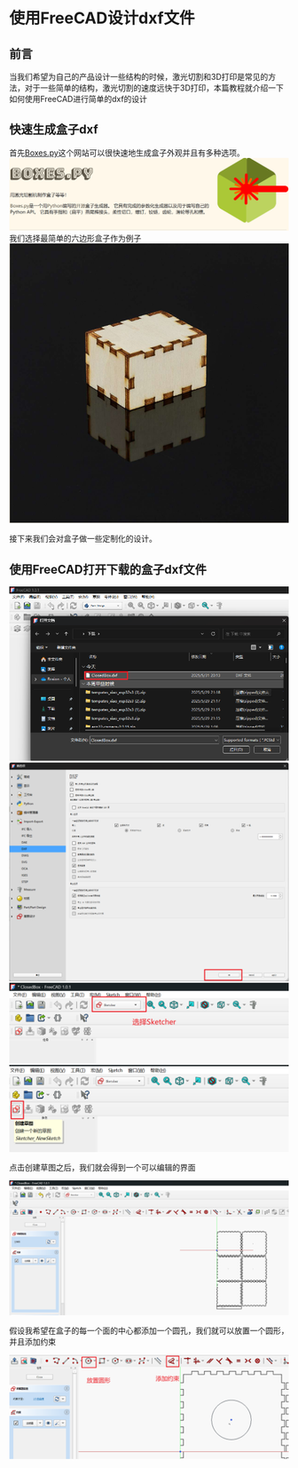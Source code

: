 # 使用FreeCAD设计dxf文件

## 前言
当我们希望为自己的产品设计一些结构的时候，激光切割和3D打印是常见的方法，对于一些简单的结构，激光切割的速度远快于3D打印，本篇教程就介绍一下如何使用FreeCAD进行简单的dxf的设计

## 快速生成盒子dxf
首先[Boxes.py](https://boxes.hackerspace-bamberg.de/?language=zh_CN)这个网站可以很快速地生成盒子外观并且有多种选项。
![alt text](image.png)
我们选择最简单的六边形盒子作为例子
![alt text](image-1.png)

接下来我们会对盒子做一些定制化的设计。

## 使用FreeCAD打开下载的盒子dxf文件
![alt text](image-2.png)
![alt text](image-3.png)
![alt text](image-4.png)
![alt text](image-5.png)

点击创建草图之后，我们就会得到一个可以编辑的界面

![alt text](image-6.png)

假设我希望在盒子的每一个面的中心都添加一个圆孔，我们就可以放置一个圆形，并且添加约束

![alt text](image-7.png)


